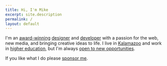 ```yaml
---
title: Hi, I'm Mike
excerpt: site.description
permalink: /
layout: default
---
```


I'm an [award-winning][] [designer][] and [developer][] with a passion for the
web, new media, and bringing creative ideas to life. I live in [Kalamazoo][] and
work in [higher education][], but I'm always [open to new opportunities][].

If you like what I do please [sponsor me][].

[award-winning]: https://linkedin.com/in/mgsisk
[designer]: /portfolio
[developer]: https://github.com/mgsisk
[higher education]: https://wmich.edu
[independent projects]: https://github.com
[kalamazoo]: https://kalamazoocity.org
[sponsor me]: https://github.com/sponsors/mgsisk
[open to new opportunities]: mailto:me@mgsisk.com
